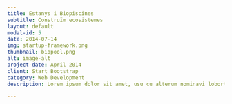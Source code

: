 ```yaml
---
title: Estanys i Biopiscines
subtitle: Construïm ecosistemes
layout: default
modal-id: 5
date: 2014-07-14
img: startup-framework.png
thumbnail: biopool.png
alt: image-alt
project-date: April 2014
client: Start Bootstrap
category: Web Development
description: Lorem ipsum dolor sit amet, usu cu alterum nominavi lobortis. At duo novum diceret. Tantas apeirian vix et, usu sanctus postulant inciderint ut, populo diceret necessitatibus in vim. Cu eum dicam feugiat noluisse.

---
```

